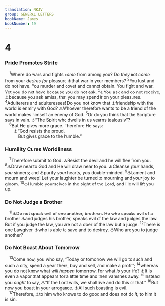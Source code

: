 ```yaml
---
translation: NKJV
group: GENERAL LETTERS
bookName: James 
bookNumber: 59
---
```


<div class="title"><h1>4</h1><h3>Pride Promotes Strife</h3></div>
<span class="verse gia_4_1"> <sup>1</sup>Where do wars and fights <i>come</i> from among you? Do <i>they</i> not <i>come</i> from your <i>desires</i> <i>for</i> pleasure <a data-toggle="tooltip" data-placement="bottom" title="Rom. 7:23; (Gal. 5:17); 1 Pet. 2:11">⚓</a>that war in your members? </span>
<span class="verse gia_4_2"><sup>2</sup>You lust and do not have. You murder and covet and cannot obtain. You fight and war. Yet you do not have because you do not ask. </span>
<span class="verse gia_4_3"><sup>3</sup><a data-toggle="tooltip" data-placement="bottom" title="Job 27:8, 9">⚓</a>You ask and do not receive, <a data-toggle="tooltip" data-placement="bottom" title="(Ps. 66:18)">⚓</a>because you ask amiss, that you may spend <i>it</i> on your pleasures. </span>
<span class="verse gia_4_4"><sup>4</sup>Adulterers and adulteresses! Do you not know that <a data-toggle="tooltip" data-placement="bottom" title="Rom. 8:7; 1 John 2:15">⚓</a>friendship with the world is enmity with God? <a data-toggle="tooltip" data-placement="bottom" title="Gal. 1:4">⚓</a>Whoever therefore wants to be a friend of the world makes himself an enemy of God. </span>
<span class="verse gia_4_5"><sup>5</sup>Or do you think that the Scripture says in vain, <a data-toggle="tooltip" data-placement="bottom" title="Gen. 6:5">⚓</a>“The Spirit who dwells in us yearns jealously”?<br/></span>
<span class="verse gia_4_6"> <sup>6</sup>But He gives more grace. Therefore He says:<br/>  <a data-toggle="tooltip" data-placement="bottom" title="Job 22:29; Ps. 138:6; Prov. 3:34; Matt. 23:12; 1 Pet. 5:5">⚓</a>“God resists the proud,<br/>   But gives grace to the humble.”<br/></span>
<div class="title"><h3>Humility Cures Worldliness</h3></div>
<span class="verse gia_4_7"> <sup>7</sup>Therefore submit to God. <a data-toggle="tooltip" data-placement="bottom" title="(Eph. 4:27; 6:11); 1 Pet. 5:8">⚓</a>Resist the devil and he will flee from you. </span>
<span class="verse gia_4_8"><sup>8</sup><a data-toggle="tooltip" data-placement="bottom" title="2 Chr. 15:2; Zech. 1:3; Mal. 3:7; Heb. 7:19">⚓</a>Draw near to God and He will draw near to you. <a data-toggle="tooltip" data-placement="bottom" title="Job 17:9; Is. 1:16; 1 Tim. 2:8">⚓</a>Cleanse <i>your</i> hands, <i>you</i> sinners; and <a data-toggle="tooltip" data-placement="bottom" title="Jer. 4:14; James 3:17; 1 Pet. 1:22; 1 John 3:3">⚓</a>purify <i>your</i> hearts, <i>you</i> double-minded. </span>
<span class="verse gia_4_9"><sup>9</sup><a data-toggle="tooltip" data-placement="bottom" title="Matt. 5:4">⚓</a>Lament and mourn and weep! Let your laughter be turned to mourning and <i>your</i> joy to gloom. </span>
<span class="verse gia_4_10"><sup>10</sup><a data-toggle="tooltip" data-placement="bottom" title="Job 22:29; Luke 14:11; 18:14; 1 Pet. 5:6">⚓</a>Humble yourselves in the sight of the Lord, and He will lift you up.<br/></span>
<div class="title"><h3>Do Not Judge a Brother</h3></div>
<span class="verse gia_4_11"> <sup>11</sup><a data-toggle="tooltip" data-placement="bottom" title="2 Cor. 12:20; Eph. 4:31; James 5:9; 1 Pet. 2:1–3">⚓</a>Do not speak evil of one another, brethren. He who speaks evil of a brother <a data-toggle="tooltip" data-placement="bottom" title="(Matt. 7:1–5); Rom. 14:4">⚓</a>and judges his brother, speaks evil of the law and judges the law. But if you judge the law, you are not a doer of the law but a judge. </span>
<span class="verse gia_4_12"><sup>12</sup>There is one Lawgiver, <a data-toggle="tooltip" data-placement="bottom" title="(Matt. 10:28)">⚓</a>who is able to save and to destroy. <a data-toggle="tooltip" data-placement="bottom" title="Rom. 14:4">⚓</a>Who are you to judge another?<br/></span>
<div class="title"><h3>Do Not Boast About Tomorrow</h3></div>
<span class="verse gia_4_13"> <sup>13</sup>Come now, you who say, “Today or tomorrow we will go to such and such a city, spend a year there, buy and sell, and make a profit”; </span>
<span class="verse gia_4_14"><sup>14</sup>whereas you do not know what <i>will</i> <i>happen</i> tomorrow. For what <i>is</i> your life? <a data-toggle="tooltip" data-placement="bottom" title="Job 7:7; Ps. 102:3; 1 Pet. 1:24">⚓</a>It is even a vapor that appears for a little time and then vanishes away. </span>
<span class="verse gia_4_15"><sup>15</sup>Instead you <i>ought</i> to say, <a data-toggle="tooltip" data-placement="bottom" title="Acts 18:21; 1 Cor. 4:19">⚓</a>“If the Lord wills, we shall live and do this or that.” </span>
<span class="verse gia_4_16"><sup>16</sup>But now you boast in your arrogance. <a data-toggle="tooltip" data-placement="bottom" title="1 Cor. 5:6">⚓</a>All such boasting is evil.<br/></span>
<span class="verse gia_4_17"> <sup>17</sup>Therefore, <a data-toggle="tooltip" data-placement="bottom" title="(Luke 12:47); John 9:41; 2 Pet. 2:21">⚓</a>to him who knows to do good and does not do <i>it,</i> to him it is sin.<br/></span>
